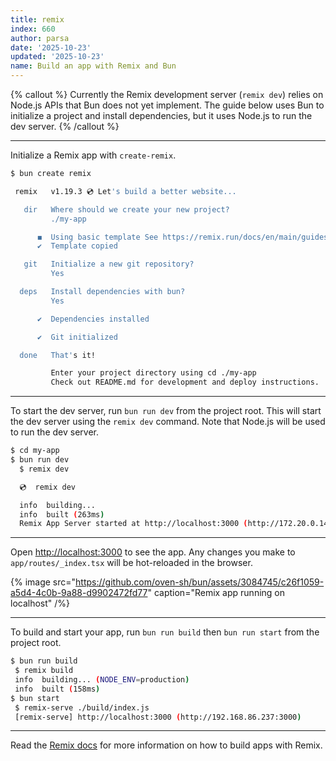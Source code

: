 ```yaml
---
title: remix
index: 660
author: parsa
date: '2025-10-23'
updated: '2025-10-23'
name: Build an app with Remix and Bun
---
```


{% callout %}
Currently the Remix development server (`remix dev`) relies on Node.js APIs that Bun does not yet implement. The guide below uses Bun to initialize a project and install dependencies, but it uses Node.js to run the dev server.
{% /callout %}

---

Initialize a Remix app with `create-remix`.

```sh
$ bun create remix

 remix   v1.19.3 💿 Let's build a better website...

   dir   Where should we create your new project?
         ./my-app

      ◼  Using basic template See https://remix.run/docs/en/main/guides/templates#templates for more
      ✔  Template copied

   git   Initialize a new git repository?
         Yes

  deps   Install dependencies with bun?
         Yes

      ✔  Dependencies installed

      ✔  Git initialized

  done   That's it!

         Enter your project directory using cd ./my-app
         Check out README.md for development and deploy instructions.
```

---

To start the dev server, run `bun run dev` from the project root. This will start the dev server using the `remix dev` command. Note that Node.js will be used to run the dev server.

```sh
$ cd my-app
$ bun run dev
  $ remix dev

  💿  remix dev

  info  building...
  info  built (263ms)
  Remix App Server started at http://localhost:3000 (http://172.20.0.143:3000)
```

---

Open [http://localhost:3000](http://localhost:3000) to see the app. Any changes you make to `app/routes/_index.tsx` will be hot-reloaded in the browser.

{% image src="https://github.com/oven-sh/bun/assets/3084745/c26f1059-a5d4-4c0b-9a88-d9902472fd77" caption="Remix app running on localhost" /%}

---

To build and start your app, run `bun run build` then `bun run start` from the project root.

```sh
$ bun run build
 $ remix build
 info  building... (NODE_ENV=production)
 info  built (158ms)
$ bun start
 $ remix-serve ./build/index.js
 [remix-serve] http://localhost:3000 (http://192.168.86.237:3000)
```

---

Read the [Remix docs](https://remix.run/) for more information on how to build apps with Remix.
